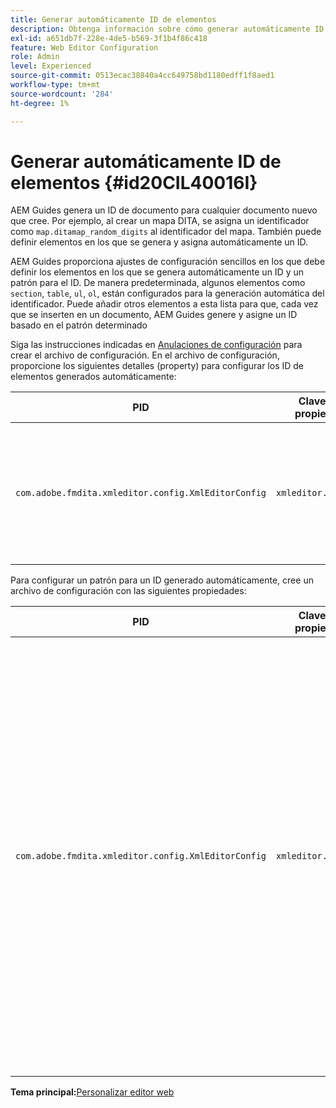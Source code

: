 ```yaml
---
title: Generar automáticamente ID de elementos
description: Obtenga información sobre cómo generar automáticamente ID de elementos
exl-id: a651db7f-228e-4de5-b569-3f1b4f86c418
feature: Web Editor Configuration
role: Admin
level: Experienced
source-git-commit: 0513ecac38840a4cc649758bd1180edff1f8aed1
workflow-type: tm+mt
source-wordcount: '284'
ht-degree: 1%

---
```


# Generar automáticamente ID de elementos {#id20CIL40016I}

AEM Guides genera un ID de documento para cualquier documento nuevo que cree. Por ejemplo, al crear un mapa DITA, se asigna un identificador como `map.ditamap_random_digits` al identificador del mapa. También puede definir elementos en los que se genera y asigna automáticamente un ID.

AEM Guides proporciona ajustes de configuración sencillos en los que debe definir los elementos en los que se genera automáticamente un ID y un patrón para el ID. De manera predeterminada, algunos elementos como `section`, `table`, `ul`, `ol`, están configurados para la generación automática del identificador. Puede añadir otros elementos a esta lista para que, cada vez que se inserten en un documento, AEM Guides genere y asigne un ID basado en el patrón determinado

Siga las instrucciones indicadas en [Anulaciones de configuración](download-install-additional-config-override.md#) para crear el archivo de configuración. En el archivo de configuración, proporcione los siguientes detalles \(property\) para configurar los ID de elementos generados automáticamente:

| PID | Clave de propiedad | Valor de propiedad |
|---|------------|--------------|
| `com.adobe.fmdita.xmleditor.config.XmlEditorConfig` | `xmleditor.classes` | Especifique una lista de elementos separados por comas. <br> **Valor predeterminado**: `"topic, section, table, simpletable, fig, image, ul, ol"` |

Para configurar un patrón para un ID generado automáticamente, cree un archivo de configuración con las siguientes propiedades:

| PID | Clave de propiedad | Valor de propiedad |
|---|------------|--------------|
| `com.adobe.fmdita.xmleditor.config.XmlEditorConfig` | `xmleditor.pattern` | El valor predeterminado de este campo está establecido en `${elementName}_${id}`. El valor `${elementName}` se reemplaza con el nombre del elemento. La variable `${id}` genera un número secuencial para el elemento. Por ejemplo, si asigna al elemento de párrafo ID generados automáticamente, el primer párrafo del tema o documento obtendrá un ID como p\_1, el siguiente párrafo obtendrá p\_2, y así sucesivamente. Sin embargo, en otro documento, se reinicia el proceso de generación de ID. Esto significa que en un documento diferente, ID como p\_1 y p\_2 se pueden asignar a elementos de párrafo. **Valor predeterminado**: ``${elementName}_${id}`` |

**Tema principal:**&#x200B;[ Personalizar editor web](conf-web-editor.md)

